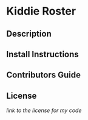# Kiddie Roster

## Description


## Install Instructions


## Contributors Guide


## License 
_link to the license for my code_